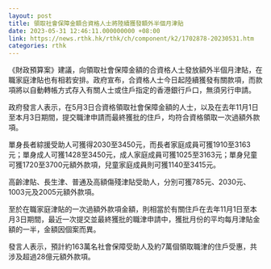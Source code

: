 ```yaml
---
layout: post
title: 領取社會保障金額合資格人士將陸續獲發額外半個月津貼
date: 2023-05-31 12:46:11.000000000 +08:00
link: https://news.rthk.hk/rthk/ch/component/k2/1702878-20230531.htm
categories: rthk
---
```


《財政預算案》建議，向領取社會保障金額的合資格人士發放額外半個月津貼，在職家庭津貼也有相若安排。政府宣布，合資格人士今日起陸續獲發有關款項，而款項將以自動轉帳方式存入有關人士或住戶指定的香港銀行戶口，無須另行申請。

政府發言人表示，在5月3日合資格領取社會保障金額的人士，以及在去年11月1日至本月3日期間，提交職津申請而最終獲批的住戶，均符合資格領取一次過額外款項。

單身長者綜援受助人可獲得2030至3450元，而長者家庭成員可獲1910至3163元；單身成人可獲1428至3450元，成人家庭成員可獲1025至3163元；單身兒童可獲1720至3700元額外款項，兒童家庭成員則可獲1140至3415元。

高齡津貼、長生津、普通及高額傷殘津貼受助人，分別可獲785元、2030元、1003元及2005元額外款項。

至於在職家庭津貼的一次過額外款項金額，則相當於有關住戶在去年11月1日至本月3日期間，最近一次提交並最終獲批的職津申請中，獲批月份的平均每月津貼金額的一半，金額因個案而異。

發言人表示，預計約163萬名社會保障受助人及約7萬個領取職津的住戶受惠，共涉及超過28億元額外款項。
